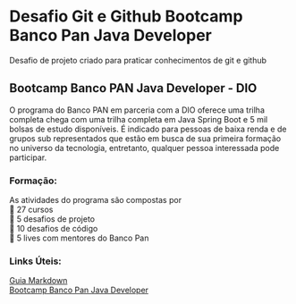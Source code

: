 # Desafio Git e Github Bootcamp Banco Pan Java Developer
Desafio de projeto criado para praticar conhecimentos de git e github

## Bootcamp Banco PAN Java Developer - DIO
O programa do Banco PAN em parceria com a DIO oferece uma trilha completa chega com uma trilha completa em Java Spring Boot e 5 mil bolsas de estudo disponíveis. É indicado para pessoas de baixa renda e de grupos sub representados que estão em busca de sua primeira formação no universo da tecnologia, entretanto, qualquer pessoa interessada pode participar.

### Formação:
As atividades do programa são compostas por  
:small_blue_diamond: 27 cursos  
:small_blue_diamond: 5 desafios de projeto  
:small_blue_diamond: 10 desafios de código  
:small_blue_diamond: 5 lives com mentores do Banco Pan

### Links Úteis:
[Guia Markdown](https://www.markdownguide.org/)  
[Bootcamp Banco Pan Java Developer](https://www.dio.me/bootcamp/banco-pan-java-developer/)
